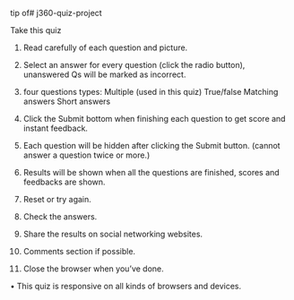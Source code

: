 tip of# j360-quiz-project

Take this quiz

1.	Read carefully of each question and picture. 

2.	Select an answer for every question (click the radio button), unanswered Qs will be marked as incorrect.

3.	four questions types:
Multiple (used in this quiz) 
True/false 
Matching answers
Short answers  

4.	Click the Submit bottom when finishing each question to get score and instant feedback. 

5.	Each question will be hidden after clicking the Submit button. (cannot answer a question twice or more.)

6.	Results will be shown when all the questions are finished, scores and feedbacks are shown.

7.	Reset or try again.

8.	Check the answers.

9.	Share the results on social networking websites. 

10.	Comments section if possible.

11.	Close the browser when you’ve done.

•	This quiz is responsive on all kinds of browsers and devices. 
